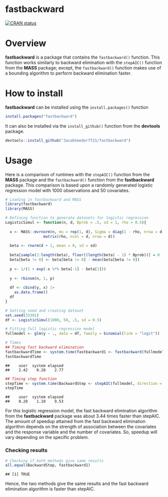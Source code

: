 fastbackward
================

<!-- badges: start -->

[![CRAN
status](https://www.r-pkg.org/badges/version/fastbackward)](https://CRAN.R-project.org/package=fastbackward)
<!-- badges: end -->

# Overview

**fastbackward** is a package that contains the `fastbackward()`
function. This function works similarly to backward elimination with the
`stepAIC()` function from the **MASS** package; except, the
`fastbackward()` function makes use of a bounding algorithm to perform
backward elimination faster.

# How to install

**fastbackward** can be installed using the `install.packages()`
function

``` r
install.packages("fastbackward")
```

It can also be installed via the `install_github()` function from the
**devtools** package.

``` r
devtools::install_github("JacobSeedorff21/fastbackward")
```

# Usage

Here is a comparison of runtimes with the `stepAIC()` function from the
**MASS** package and the `fastbackward()` function from the
**fastbackward** package. This comparison is based upon a randomly
generated logistic regression model with 1000 observations and 50
covariates.

``` r
# Loading in fastbackward and MASS
library(fastbackward)
library(MASS)

# Defining function to generate datasets for logistic regression
LogisticSimul <- function(n, d, Bprob = .5, sd = 1, rho = 0.5){
  
  x <- MASS::mvrnorm(n, mu = rep(1, d), Sigma = diag(1 - rho, nrow = d, ncol = d) + 
                 matrix(rho, ncol = d, nrow = d))
  
  beta <- rnorm(d + 1, mean = 0, sd = sd) 
  
  beta[sample(2:length(beta), floor((length(beta) - 1) * Bprob))] = 0
  beta[beta != 0] <- beta[beta != 0] - mean(beta[beta != 0])
  
  p <- 1/(1 + exp(-x %*% beta[-1] - beta[1]))
  
  y <- rbinom(n, 1, p)
  
  df <- cbind(y, x) |> 
    as.data.frame()
  df
}

# Setting seed and creating dataset
set.seed(33391)
df <- LogisticSimul(1000, 50, .5, sd = 0.5)

# Fitting full logistic regression model
fullmodel <- glm(y ~ ., data = df, family = binomial(link = "logit"))

# Times
## Timing fast backward elimination
fastbackwardTime <- system.time(fastbackward1 <- fastbackward(fullmodel, trace = 0))
fastbackwardTime
```

    ##    user  system elapsed 
    ##    2.42    0.28    2.77

``` r
## Timing step function
stepTime <- system.time(BackwardStep <- stepAIC(fullmodel, direction = "backward", trace = 0))
stepTime
```

    ##    user  system elapsed 
    ##    8.28    1.10    9.53

For this logistic regression model, the fast backward elimination
algorithm from the **fastbackward** package was about 3.44 times faster
than stepAIC. The amount of speedup attained from the fast backward
elimination algorithm depends on the strength of association between the
covariates and the response variable and the number of covariates. So,
speedup will vary depending on the specific problem.

### Checking results

``` r
# Checking if both methods give same results
all.equal(BackwardStep, fastbackward1)
```

    ## [1] TRUE

Hence, the two methods give the same results and the fast backward
elimination algorithm is faster than stepAIC.
